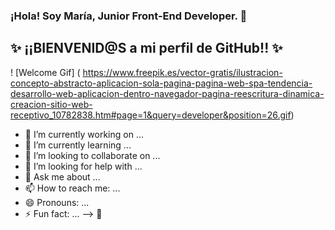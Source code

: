 ### ¡Hola! Soy María, Junior Front-End Developer. 👋

## ✨ ¡¡BIENVENID@S a mi perfil de GitHub!! ✨


! [Welcome Gif] (  https://www.freepik.es/vector-gratis/ilustracion-concepto-abstracto-aplicacion-sola-pagina-pagina-web-spa-tendencia-desarrollo-web-aplicacion-dentro-navegador-pagina-reescritura-dinamica-creacion-sitio-web-receptivo_10782838.htm#page=1&query=developer&position=26.gif)




- 🔭 I’m currently working on ...
- 🌱 I’m currently learning ...
- 👯 I’m looking to collaborate on ...
- 🤔 I’m looking for help with ...
- 💬 Ask me about ...
- 📫 How to reach me: ...
- 😄 Pronouns: ...
- ⚡ Fun fact: ...
-->
👋
